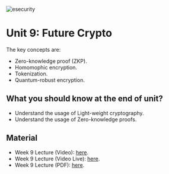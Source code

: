 ![esecurity](https://raw.githubusercontent.com/billbuchanan/esecurity/master/z_associated/esecurity_graphics.jpg)

# Unit 9: Future Crypto

The key concepts are:

* Zero-knowledge proof (ZKP).
* Homomophic encryption.
* Tokenization.
* Quantum-robust encryption.

## What you should know at the end of unit?

* Understand the usage of Light-weight cryptography.
* Understand the usage of Zero-knowledge proofs.

## Material

* Week 9 Lecture (Video): [here](https://youtu.be/CKZjrCnUrAM).
* Week 9 Lecture (Video Live): [here](https://www.youtube.com/watch?v=AWMGHAVh_nE).
* Week 9 Lecture (PDF): [here](https://asecuritysite.com/public/unit09_next_gen.pdf).



